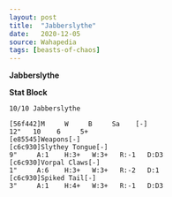 ```yaml
---
layout: post
title:  "Jabberslythe"
date:   2020-12-05
source: Wahapedia
tags: [beasts-of-chaos]
---
```


**Jabberslythe**

**Stat Block**
```
10/10 Jabberslythe
```

```
[56f442]M     W     B     Sa    [-]
12"   10    6     5+    
[e85545]Weapons[-]
[c6c930]Slythey Tongue[-]
9"     A:1    H:3+   W:3+   R:-1   D:D3  
[c6c930]Vorpal Claws[-]
1"     A:6    H:3+   W:3+   R:-2   D:1   
[c6c930]Spiked Tail[-]
3"     A:1    H:4+   W:3+   R:-1   D:D3  
```


